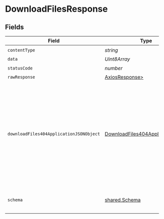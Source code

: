 # DownloadFilesResponse


## Fields

| Field                                                                                                                                                      | Type                                                                                                                                                       | Required                                                                                                                                                   | Description                                                                                                                                                |
| ---------------------------------------------------------------------------------------------------------------------------------------------------------- | ---------------------------------------------------------------------------------------------------------------------------------------------------------- | ---------------------------------------------------------------------------------------------------------------------------------------------------------- | ---------------------------------------------------------------------------------------------------------------------------------------------------------- |
| `contentType`                                                                                                                                              | *string*                                                                                                                                                   | :heavy_check_mark:                                                                                                                                         | N/A                                                                                                                                                        |
| `data`                                                                                                                                                     | *Uint8Array*                                                                                                                                               | :heavy_minus_sign:                                                                                                                                         | Success                                                                                                                                                    |
| `statusCode`                                                                                                                                               | *number*                                                                                                                                                   | :heavy_check_mark:                                                                                                                                         | N/A                                                                                                                                                        |
| `rawResponse`                                                                                                                                              | [AxiosResponse>](https://axios-http.com/docs/res_schema)                                                                                                   | :heavy_minus_sign:                                                                                                                                         | N/A                                                                                                                                                        |
| `downloadFiles404ApplicationJSONObject`                                                                                                                    | [DownloadFiles404ApplicationJSON](../../models/operations/downloadfiles404applicationjson.md)                                                              | :heavy_minus_sign:                                                                                                                                         | One or more of the resources you referenced could not be found.<br/>This might be because your company or data connection id is wrong, or was already deleted. |
| `schema`                                                                                                                                                   | [shared.Schema](../../models/shared/schema.md)                                                                                                             | :heavy_minus_sign:                                                                                                                                         | The request made is not valid.                                                                                                                             |